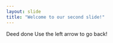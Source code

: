 ```yaml
---
layout: slide
title: "Welcome to our second slide!"
---
```

Deed done
Use the left arrow to go back!
